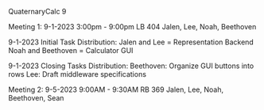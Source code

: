 QuaternaryCalc 9

Meeting 1:
9-1-2023
3:00pm - 9:00pm
LB 404
Jalen, Lee, Noah, Beethoven

9-1-2023 Initial Task Distribution: 
Jalen and Lee = Representation Backend
Noah and Beethoven = Calculator GUI

9-1-2023 Closing Tasks Distribution:
Beethoven: Organize GUI buttons into rows
Lee: Draft middleware specifications

Meeting 2:
9-5-2023
9:00AM - 9:30AM
RB 369
Jalen, Lee, Noah, Beethoven, Sean




